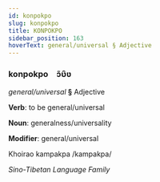 ```yaml
---
id: konpokpo
slug: konpokpo
title: KONPOKPO
sidebar_position: 163
hoverText: general/universal § Adjective
---
```


### konpokpo&emsp;<span kind="abugida">ɔ̃ʋ̑ʋ</span>

*general/universal* **§** Adjective

**Verb**: to be general/universal

**Noun**: generalness/universality

**Modifier**: general/universal

Khoirao kampakpa /kampakpa/

*Sino-Tibetan Language Family*